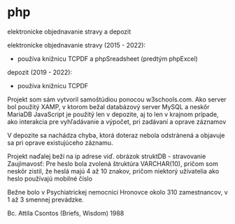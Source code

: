 # php
elektronicke objednavanie stravy a depozit

elektronicke objednavanie stravy (2015 - 2022):
 - používa knižnicu TCPDF a phpSreadsheet (predtým phpExcel)

depozit (2019 - 2022):
 - používa knižnicu TCPDF


Projekt som sám vytvoril samoštúdiou ponocou w3schools.com.
Ako server bol použitý XAMP, v ktorom bežal databázový server MySQL a neskôr MariaDB
JavaScript je použitý len v depozite, aj to len v krajnom prípade, ako interakcia pre vyhľadávanie a výpočet, pri zadávaní a oprave záznamov

V depozite sa nachádza chyba, ktorá doteraz nebola odstránená a objavuje sa pri oprave existujúceho záznamu.


Projekt naďalej beží na ip adrese viď. obrázok struktDB - stravovanie
Zaujímavosť: Pre heslo bola zvolená štruktúra VARCHAR(10), pričom som neskôr zistil, že heslá majú 4 až 10 znakov, pričom niektorý užívatelia ako heslo používajú mobilné číslo

Bežne bolo v Psychiatrickej nemocnici Hronovce okolo 310 zamestnancov, v 1 až 3 smennej prevádzke.





Bc. Attila Csontos
(Briefs, Wisdom)
1988
